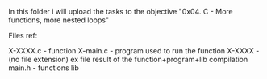 In this folder i will upload the tasks to the objective "0x04. C - More functions, more nested loops"

Files ref:

X-XXXX.c - function 
X-main.c - program used to run the function
X-XXXX - (no file extension) ex file result of the function+program+lib compilation
main.h - functions lib
